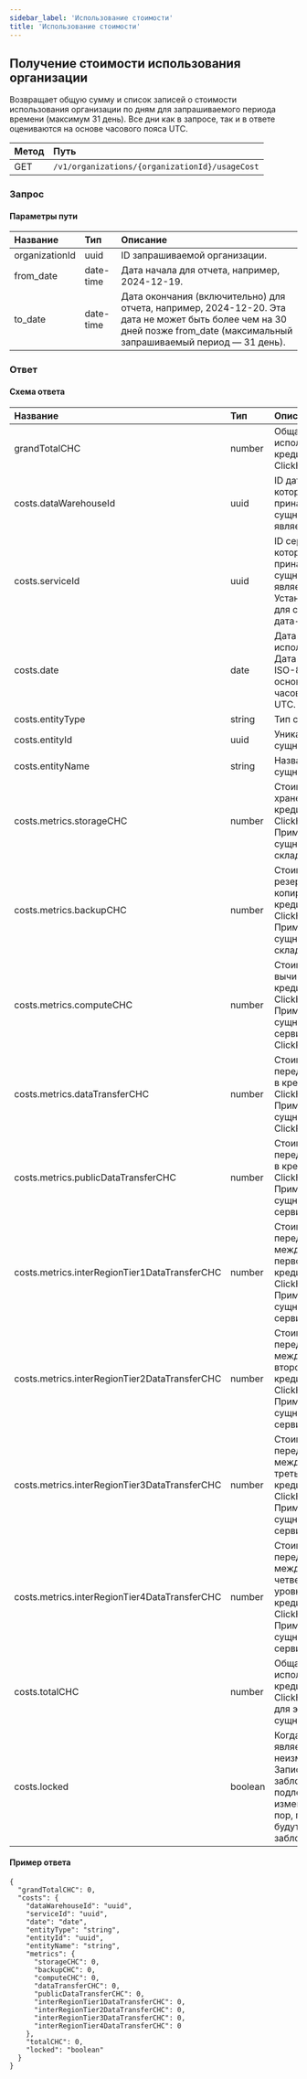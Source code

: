 ```yaml
---
sidebar_label: 'Использование стоимости'
title: 'Использование стоимости'
---
```


## Получение стоимости использования организации

Возвращает общую сумму и список записей о стоимости использования организации по дням для запрашиваемого периода времени (максимум 31 день). Все дни как в запросе, так и в ответе оцениваются на основе часового пояса UTC.

| Метод | Путь |
| :----- | :--- |
| GET | `/v1/organizations/{organizationId}/usageCost` |

### Запрос

#### Параметры пути

| Название | Тип | Описание |
| :--- | :--- | :---------- |
| organizationId | uuid | ID запрашиваемой организации. | 
| from_date | date-time | Дата начала для отчета, например, 2024-12-19. | 
| to_date | date-time | Дата окончания (включительно) для отчета, например, 2024-12-20. Эта дата не может быть более чем на 30 дней позже from_date (максимальный запрашиваемый период — 31 день). | 

### Ответ

#### Схема ответа

| Название | Тип | Описание |
| :--- | :--- | :---------- |
| grandTotalCHC | number | Общая стоимость использования в кредитах ClickHouse (CHC). | 
| costs.dataWarehouseId | uuid | ID дата-склада, к которому принадлежит эта сущность (или является ей). | 
| costs.serviceId | uuid | ID сервиса, к которому принадлежит эта сущность (или является ей). Установите в null для сущностей дата-склада. | 
| costs.date | date | Дата использования. Дата в формате ISO-8601, основанная на часовом поясе UTC. | 
| costs.entityType | string | Тип сущности. | 
| costs.entityId | uuid | Уникальный ID сущности. | 
| costs.entityName | string | Название сущности. | 
| costs.metrics.storageCHC | number | Стоимость хранения в кредитах ClickHouse (CHC). Применяется к сущностям дата-склада. | 
| costs.metrics.backupCHC | number | Стоимость резервного копирования в кредитах ClickHouse (CHC). Применяется к сущностям дата-склада. | 
| costs.metrics.computeCHC | number | Стоимость вычислений в кредитах ClickHouse (CHC). Применяется к сущностям сервиса и ClickPipe. | 
| costs.metrics.dataTransferCHC | number | Стоимость передачи данных в кредитах ClickHouse (CHC). Применяется к сущностям ClickPipe. | 
| costs.metrics.publicDataTransferCHC | number | Стоимость передачи данных в кредитах ClickHouse (CHC). Применяется к сущностям сервиса. | 
| costs.metrics.interRegionTier1DataTransferCHC | number | Стоимость передачи данных между регионами первого уровня в кредитах ClickHouse (CHC). Применяется к сущностям сервиса. | 
| costs.metrics.interRegionTier2DataTransferCHC | number | Стоимость передачи данных между регионами второго уровня в кредитах ClickHouse (CHC). Применяется к сущностям сервиса. | 
| costs.metrics.interRegionTier3DataTransferCHC | number | Стоимость передачи данных между регионами третьего уровня в кредитах ClickHouse (CHC). Применяется к сущностям сервиса. | 
| costs.metrics.interRegionTier4DataTransferCHC | number | Стоимость передачи данных между регионами четвертого уровня в кредитах ClickHouse (CHC). Применяется к сущностям сервиса. | 
| costs.totalCHC | number | Общая стоимость использования в кредитах ClickHouse (CHC) для этой сущности. | 
| costs.locked | boolean | Когда true, запись является неизменяемой. Записи, не заблокированные, подлежат изменению до тех пор, пока не будут заблокированы. | 

#### Пример ответа

```
{
  "grandTotalCHC": 0,
  "costs": {
    "dataWarehouseId": "uuid",
    "serviceId": "uuid",
    "date": "date",
    "entityType": "string",
    "entityId": "uuid",
    "entityName": "string",
    "metrics": {
      "storageCHC": 0,
      "backupCHC": 0,
      "computeCHC": 0,
      "dataTransferCHC": 0,
      "publicDataTransferCHC": 0,
      "interRegionTier1DataTransferCHC": 0,
      "interRegionTier2DataTransferCHC": 0,
      "interRegionTier3DataTransferCHC": 0,
      "interRegionTier4DataTransferCHC": 0
    },
    "totalCHC": 0,
    "locked": "boolean"
  }
}
```
